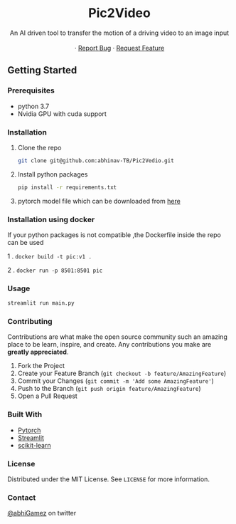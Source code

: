 

  <h1 align="center"> Pic2Video</h1>
  <p align="center">
    An AI driven tool to transfer the motion of a driving video to an image input
    <a ></a>
    <br />
    <br />
<!--     <a href="https://github.com/othneildrew/Best-README-Template">View Demo</a> -->
    ·
    <a href="https://github.com/abhinav-TB/Pic2Vedio/issues">Report Bug</a>
    ·
    <a href="https://github.com/abhinav-TB/Pic2Vedio/issues">Request Feature</a>
  </p>
</p>



<!-- GETTING STARTED -->

## Getting Started


### Prerequisites
* python 3.7
* Nvidia GPU with cuda support

### Installation

1. Clone the repo
   ```sh
   git clone git@github.com:abhinav-TB/Pic2Vedio.git
   ```
3. Install python packages
   ```sh
   pip install -r requirements.txt
   ```
4. pytorch model file which can be downloaded from [here](https://objectstorage.ap-hyderabad-1.oraclecloud.com/n/ax9kets4h5ld/b/pic2video_pth/o/vox-cpk.pth.tar)
   

### Installation using docker

If your python packages is not compatible ,the Dockerfile inside the repo can be used  

1 . ```docker build -t pic:v1 .```

2 .  ```docker run -p 8501:8501 pic```

<!-- USAGE EXAMPLES -->
### Usage

```sh 
streamlit run main.py
```


<!-- CONTRIBUTING -->
### Contributing

Contributions are what make the open source community such an amazing place to be learn, inspire, and create. Any contributions you make are **greatly appreciated**.

1. Fork the Project
2. Create your Feature Branch (`git checkout -b feature/AmazingFeature`)
3. Commit your Changes (`git commit -m 'Add some AmazingFeature'`)
4. Push to the Branch (`git push origin feature/AmazingFeature`)
5. Open a Pull Request

### Built With

* [Pytorch](https://pytorch.org/)
* [Streamlit](https://jquery.com)
* [scikit-learn](https://streamlit.io/)


<!-- LICENSE -->
###  License

Distributed under the MIT License. See `LICENSE` for more information.



<!-- CONTACT -->
### Contact

[@abhiGamez](https://twitter.com/abhiGamez) on twitter



<!-- MARKDOWN LINKS & IMAGES -->
<!-- https://www.markdownguide.org/basic-syntax/#reference-style-links -->
[contributors-shield]: https://img.shields.io/github/contributors/othneildrew/Best-README-Template.svg?style=for-the-badge
[contributors-url]: https://github.com/othneildrew/Best-README-Template/graphs/contributors
[forks-shield]: https://img.shields.io/github/forks/othneildrew/Best-README-Template.svg?style=for-the-badge
[forks-url]: https://github.com/othneildrew/Best-README-Template/network/members
[stars-shield]: https://img.shields.io/github/stars/othneildrew/Best-README-Template.svg?style=for-the-badge
[stars-url]: https://github.com/othneildrew/Best-README-Template/stargazers
[issues-shield]: https://img.shields.io/github/issues/othneildrew/Best-README-Template.svg?style=for-the-badge
[issues-url]: https://github.com/othneildrew/Best-README-Template/issues
[license-shield]: https://img.shields.io/github/license/othneildrew/Best-README-Template.svg?style=for-the-badge
[license-url]: https://github.com/othneildrew/Best-README-Template/blob/master/LICENSE.txt
[linkedin-shield]: https://img.shields.io/badge/-LinkedIn-black.svg?style=for-the-badge&logo=linkedin&colorB=555
[linkedin-url]: https://linkedin.com/in/othneildrew
[product-screenshot]: images/screenshot.png
